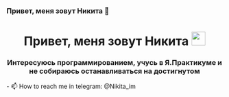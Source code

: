 ### Привет, меня зовут Никита 👋
<h1 align="center">Привет, меня зовут Никита
<img src="https://github.com/blackcater/blackcater/raw/main/images/Hi.gif" height="32"/></h1>
<h3 align="center">Интересуюсь программированием, учусь в Я.Практикуме и не собираюсь останавливаться на достигнутом</h3>
- 📫 How to reach me in telegram: @Nikita_im
<!--
**sonikk666/sonikk666** is a ✨ _special_ ✨ repository because its `README.md` (this file) appears on your GitHub profile.

Here are some ideas to get you started:

- 🔭 I’m currently working on ...
- 🌱 I’m currently learning ...
- 👯 I’m looking to collaborate on ...
- 🤔 I’m looking for help with ...
- 💬 Ask me about ...
- 📫 How to reach me: ...
- 😄 Pronouns: ...
- ⚡ Fun fact: ...
-->
